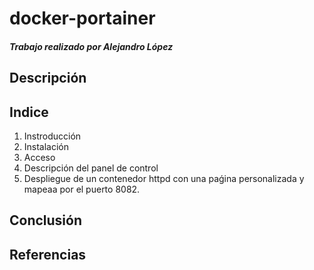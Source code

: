 # docker-portainer
##### Trabajo realizado por Alejandro López
## Descripción
## Indice
1. Instroducción
2. Instalación
3. Acceso
4. Descripción del panel de control
5. Despliegue de un contenedor httpd con una paǵina personalizada y mapeaa por el puerto 8082.
## Conclusión
## Referencias
